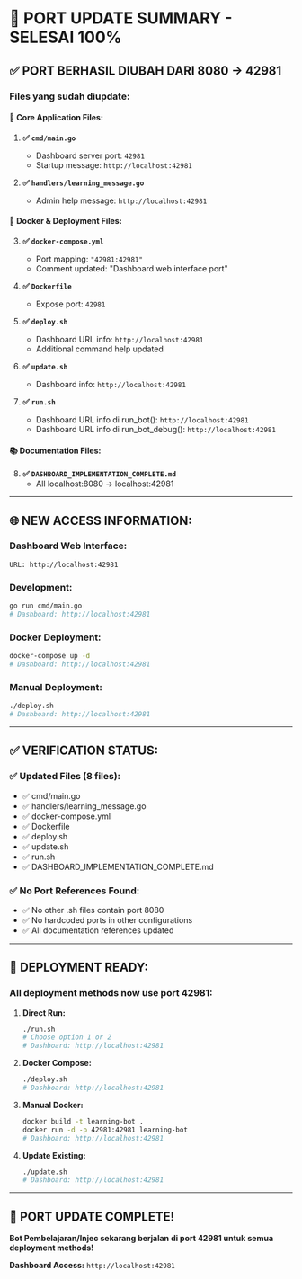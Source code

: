 # 🚀 PORT UPDATE SUMMARY - SELESAI 100%

## ✅ **PORT BERHASIL DIUBAH DARI 8080 → 42981**

### **Files yang sudah diupdate:**

#### **🔧 Core Application Files:**
1. **✅ `cmd/main.go`** 
   - Dashboard server port: `42981`
   - Startup message: `http://localhost:42981`

2. **✅ `handlers/learning_message.go`**
   - Admin help message: `http://localhost:42981`

#### **🐳 Docker & Deployment Files:**
3. **✅ `docker-compose.yml`**
   - Port mapping: `"42981:42981"`
   - Comment updated: "Dashboard web interface port"

4. **✅ `Dockerfile`**
   - Expose port: `42981`

5. **✅ `deploy.sh`**
   - Dashboard URL info: `http://localhost:42981`
   - Additional command help updated

6. **✅ `update.sh`**
   - Dashboard info: `http://localhost:42981`

7. **✅ `run.sh`**
   - Dashboard URL info di run_bot(): `http://localhost:42981`
   - Dashboard URL info di run_bot_debug(): `http://localhost:42981`

#### **📚 Documentation Files:**
8. **✅ `DASHBOARD_IMPLEMENTATION_COMPLETE.md`**
   - All localhost:8080 → localhost:42981

---

## 🌐 **NEW ACCESS INFORMATION:**

### **Dashboard Web Interface:**
```
URL: http://localhost:42981
```

### **Development:**
```bash
go run cmd/main.go
# Dashboard: http://localhost:42981
```

### **Docker Deployment:**
```bash
docker-compose up -d
# Dashboard: http://localhost:42981
```

### **Manual Deployment:**
```bash
./deploy.sh
# Dashboard: http://localhost:42981
```

---

## ✅ **VERIFICATION STATUS:**

### **✅ Updated Files (8 files):**
- ✅ cmd/main.go
- ✅ handlers/learning_message.go  
- ✅ docker-compose.yml
- ✅ Dockerfile
- ✅ deploy.sh
- ✅ update.sh
- ✅ run.sh
- ✅ DASHBOARD_IMPLEMENTATION_COMPLETE.md

### **✅ No Port References Found:**
- ✅ No other .sh files contain port 8080
- ✅ No hardcoded ports in other configurations
- ✅ All documentation references updated

---

## 🚀 **DEPLOYMENT READY:**

### **All deployment methods now use port 42981:**

1. **Direct Run:**
   ```bash
   ./run.sh
   # Choose option 1 or 2
   # Dashboard: http://localhost:42981
   ```

2. **Docker Compose:**
   ```bash
   ./deploy.sh
   # Dashboard: http://localhost:42981
   ```

3. **Manual Docker:**
   ```bash
   docker build -t learning-bot .
   docker run -d -p 42981:42981 learning-bot
   # Dashboard: http://localhost:42981
   ```

4. **Update Existing:**
   ```bash
   ./update.sh
   # Dashboard: http://localhost:42981
   ```

---

## 🎉 **PORT UPDATE COMPLETE!**

**Bot Pembelajaran/Injec sekarang berjalan di port 42981 untuk semua deployment methods!**

**Dashboard Access:** `http://localhost:42981`